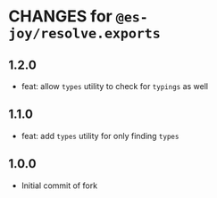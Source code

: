 # CHANGES for `@es-joy/resolve.exports`

## 1.2.0

- feat: allow `types` utility to check for `typings` as well

## 1.1.0

- feat: add `types` utility for only finding `types`

## 1.0.0

- Initial commit of fork
